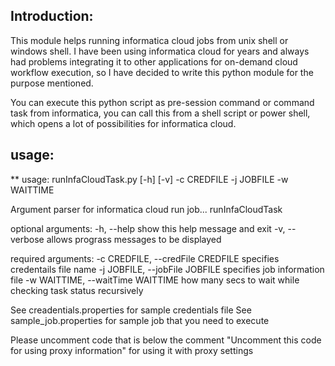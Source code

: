 Introduction:
----------------------------------------------------------------------------------------------------------------------
This module helps running informatica cloud jobs from unix shell or windows shell. I have been using informatica cloud for years and always had 
problems integrating it to other applications for on-demand cloud workflow execution, so I have decided to write this python module for the purpose 
mentioned. 

You can execute this python script as pre-session command or command task from informatica, you can call this from a shell script or power shell, which 
opens a lot of possibilities for informatica cloud.

usage:
----------------------------------------------------------------------------------------------------------------------
** usage: runInfaCloudTask.py [-h] [-v] -c CREDFILE -j JOBFILE -w WAITTIME

Argument parser for informatica cloud run job... runInfaCloudTask

optional arguments:
  -h, --help            show this help message and exit
  -v, --verbose         allows prograss messages to be displayed
  
required arguments:
  -c CREDFILE, --credFile CREDFILE
                        specifies credentails file name
  -j JOBFILE, --jobFile JOBFILE
                        specifies job information file
  -w WAITTIME, --waitTime WAITTIME
                        how many secs to wait while checking task status
                        recursively

See creadentials.properties for sample credentials file
See sample_job.properties for sample job that you need to execute

Please uncomment code that is below the comment "Uncomment this code for using proxy information" for using it with proxy settings
